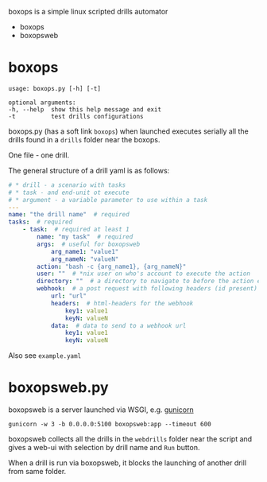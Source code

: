boxops is a simple linux scripted drills automator

* boxops
* boxopsweb

# boxops 

```
usage: boxops.py [-h] [-t]

optional arguments:
-h, --help  show this help message and exit
-t          test drills configurations
```

boxops.py (has a soft link `boxops`) when launched executes serially all the drills found
in a `drills` folder near the boxops.

One file - one drill.

The general structure of a drill yaml is as follows:

```yaml
# * drill - a scenario with tasks
# * task - and end-unit ot execute
# * argument - a variable parameter to use within a task
---
name: "the drill name"  # required
tasks:  # required
    - task:  # required at least 1
        name: "my task"  # required
        args:  # useful for boxopsweb
            arg_name1: "value1"
            arg_nameN: "valueN"
        action: "bash -c {arg_name1}, {arg_nameN}"
        user: ""  # *nix user on who's account to execute the action
        directory: ""  # a directory to navigate to before the action execution
        webhook:  # a post request with following headers (id present) and data (if present) is sent
            url: "url"
            headers:  # html-headers for the webhook
                key1: value1
                keyN: valueN
            data:  # data to send to a webhook url
                key1: value1
                keyN: valueN

```

Also see `example.yaml`

# boxopsweb.py 
boxopsweb is a server launched via WSGI, e.g. [gunicorn](https://gunicorn.org/)

``` gunicorn -w 3 -b 0.0.0.0:5100 boxopsweb:app --timeout 600 ```

boxopsweb collects all the drills in the `webdrills` folder near the script and gives 
a web-ui with selection by drill name and `Run` button.

When a drill is run via boxopsweb, it blocks the launching of another drill from same
folder.

